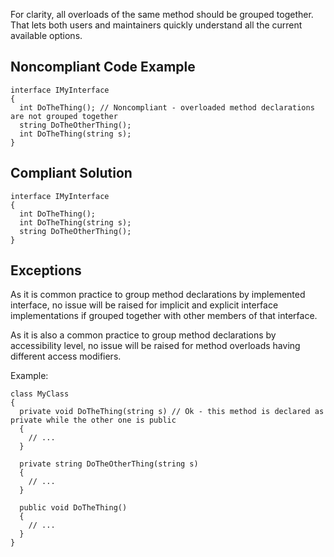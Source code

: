 
For clarity, all overloads of the same method should be grouped together. That lets both users and maintainers quickly understand all the current available options.

## Noncompliant Code Example


    interface IMyInterface
    {
      int DoTheThing(); // Noncompliant - overloaded method declarations are not grouped together
      string DoTheOtherThing();
      int DoTheThing(string s);
    }


## Compliant Solution


    interface IMyInterface
    {
      int DoTheThing();
      int DoTheThing(string s);
      string DoTheOtherThing();
    }


## Exceptions

As it is common practice to group method declarations by implemented interface, no issue will be raised for implicit and explicit interface implementations if grouped together with other members of that interface.

As it is also a common practice to group method declarations by accessibility level, no issue will be raised for method overloads having different access modifiers.

Example:


    class MyClass
    {
      private void DoTheThing(string s) // Ok - this method is declared as private while the other one is public
      {
        // ...
      }
    
      private string DoTheOtherThing(string s)
      {
        // ...
      }
    
      public void DoTheThing()
      {
        // ...
      }
    }

